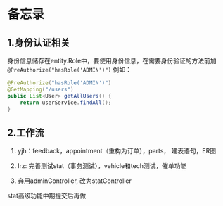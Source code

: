 # 备忘录

## 1.身份认证相关

身份信息储存在entity.Role中，要使用身份信息，在需要身份验证的方法前加`@PreAuthorize("hasRole('ADMIN')")`
例如：

```java
@PreAuthorize("hasRole('ADMIN')")
@GetMapping("/users")
public List<User> getAllUsers() {
    return userService.findAll();
}
```

## 2.工作流

1. yjh：feedback，appointment（重构为订单），parts， 建表语句，ER图

2. lrz:  完善测试stat（事务测试），vehicle和tech测试，催单功能

3. 弃用adminController, 改为statController

stat高级功能中期提交后再做

